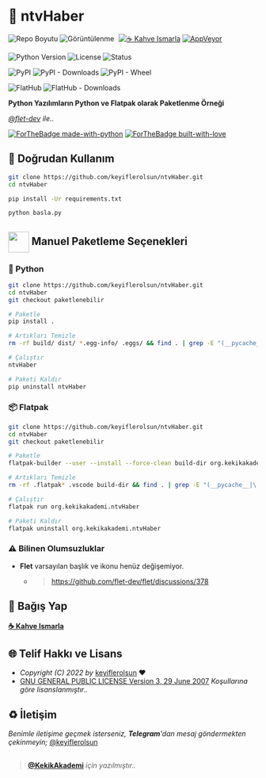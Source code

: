 # 📰 ntvHaber

![Repo Boyutu](https://img.shields.io/github/repo-size/keyiflerolsun/ntvHaber?logo=git&logoColor=white)
![Görüntülenme](https://hits.seeyoufarm.com/api/count/incr/badge.svg?url=https://github.com/keyiflerolsun/ntvHaber&title=Görüntülenme)
<a href="https://KekikAkademi.org/Kahve" target="_blank"><img src="https://img.shields.io/badge/☕️-Kahve Ismarla-ffdd00" title="☕️ Kahve Ismarla" style="padding-left:5px;"></a>
[![AppVeyor](https://ci.appveyor.com/api/projects/status/o1351onjr97789ea?svg=true)](https://ci.appveyor.com/project/keyiflerolsun/ntvHaber)

![Python Version](https://img.shields.io/pypi/pyversions/ntvHaber?logo=python&logoColor=white)
![License](https://img.shields.io/pypi/l/ntvHaber?logo=gnu&logoColor=white)
![Status](https://img.shields.io/pypi/status/ntvHaber?logo=windowsterminal&logoColor=white)

![PyPI](https://img.shields.io/pypi/v/ntvHaber?logo=pypi&logoColor=white)
![PyPI - Downloads](https://img.shields.io/pypi/dm/ntvHaber?logo=pypi&logoColor=white)
![PyPI - Wheel](https://img.shields.io/pypi/wheel/ntvHaber?logo=pypi&logoColor=white)

![FlatHub](https://img.shields.io/flathub/v/org.kekikakademi.ntvHaber?logo=flathub&logoColor=white)
![FlatHub - Downloads](https://img.shields.io/flathub/downloads/org.kekikakademi.ntvHaber?logo=flathub&logoColor=white)

**Python Yazılımların Python ve Flatpak olarak Paketlenme Örneği**

_[@flet-dev](https://github.com/flet-dev) ile.._

[![ForTheBadge made-with-python](http://ForTheBadge.com/images/badges/made-with-python.svg)](https://www.python.org/)
[![ForTheBadge built-with-love](http://ForTheBadge.com/images/badges/built-with-love.svg)](https://GitHub.com/keyiflerolsun/)

## 🚀 Doğrudan Kullanım

```bash
git clone https://github.com/keyiflerolsun/ntvHaber.git
cd ntvHaber

pip install -Ur requirements.txt

python basla.py
```

## <img src="https://www.akashtrehan.com/assets/images/emoji/terminal.png" height="42" align="center"> Manuel Paketleme Seçenekleri

### 🐍 Python

```bash
git clone https://github.com/keyiflerolsun/ntvHaber.git
cd ntvHaber
git checkout paketlenebilir

# Paketle
pip install .

# Artıkları Temizle
rm -rf build/ dist/ *.egg-info/ .eggs/ && find . | grep -E "(__pycache__|\.pyc|\.pyo$)" | xargs rm -rf

# Çalıştır
ntvHaber

# Paketi Kaldır
pip uninstall ntvHaber
```

### 📦 Flatpak

```bash
git clone https://github.com/keyiflerolsun/ntvHaber.git
cd ntvHaber
git checkout paketlenebilir

# Paketle
flatpak-builder --user --install --force-clean build-dir org.kekikakademi.ntvHaber.yml

# Artıkları Temizle
rm -rf .flatpak* .vscode build-dir && find . | grep -E "(__pycache__|\.pyc|\.pyo$)" | xargs rm -rf

# Çalıştır
flatpak run org.kekikakademi.ntvHaber

# Paketi Kaldır
flatpak uninstall org.kekikakademi.ntvHaber
```

### ⚠️ Bilinen Olumsuzluklar

- **Flet** varsayılan başlık ve ikonu henüz değişemiyor.
    - > https://github.com/flet-dev/flet/discussions/378


## 💸 Bağış Yap

**[☕️ Kahve Ismarla](https://KekikAkademi.org/Kahve)**

## 🌐 Telif Hakkı ve Lisans

* *Copyright (C) 2022 by* [keyiflerolsun](https://github.com/keyiflerolsun) ❤️️
* [GNU GENERAL PUBLIC LICENSE Version 3, 29 June 2007](https://github.com/keyiflerolsun/ntvHaber/blob/master/LICENSE) *Koşullarına göre lisanslanmıştır..*

## ♻️ İletişim

*Benimle iletişime geçmek isterseniz, **Telegram**'dan mesaj göndermekten çekinmeyin;* [@keyiflerolsun](https://t.me/KekikKahve)

##

> **[@KekikAkademi](https://t.me/KekikAkademi)** *için yazılmıştır..*
